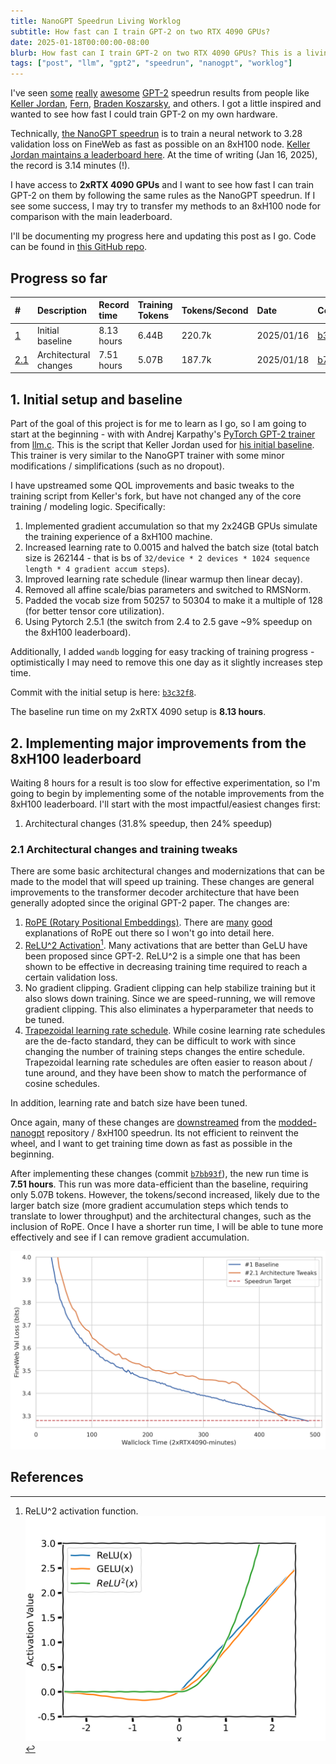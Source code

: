 ```yaml
---
title: NanoGPT Speedrun Living Worklog
subtitle: How fast can I train GPT-2 on two RTX 4090 GPUs?
date: 2025-01-18T00:00:00-08:00
blurb: How fast can I train GPT-2 on two RTX 4090 GPUs? This is a living worklog of my progress.
tags: ["post", "llm", "gpt2", "speedrun", "nanogpt", "worklog"]
---
```


I've seen [some](https://x.com/kellerjordan0/status/1859331370268623321) [really](https://x.com/kellerjordan0/status/1842300916864844014) [awesome](https://x.com/kellerjordan0/status/1876048851158880624) [GPT-2](https://x.com/hi_tysam/status/1879687807678959729) speedrun results from people like [Keller Jordan](https://x.com/kellerjordan0), [Fern](https://x.com/hi_tysam), [Braden Koszarsky](https://x.com/KoszarskyB), and others. I got a little inspired and wanted to see how fast I could train GPT-2 on my own hardware.

Technically, [the NanoGPT speedrun](https://x.com/kellerjordan0/status/1798863559243513937) is to train a neural network to 3.28 validation loss on FineWeb as fast as possible on an 8xH100 node. [Keller Jordan maintains a leaderboard here](https://github.com/KellerJordan/modded-nanogpt?tab=readme-ov-file#world-record-history). At the time of writing (Jan 16, 2025), the record is 3.14 minutes (!).

I have access to **2xRTX 4090 GPUs** and I want to see how fast I can train GPT-2 on them by following the same rules as the NanoGPT speedrun. If I see some success, I may try to transfer my methods to an 8xH100 node for comparison with the main leaderboard.

I'll be documenting my progress here and updating this post as I go. Code can be found in [this GitHub repo](https://github.com/tyler-romero/nanogpt-speedrun).

## Progress so far
| #                                                    | Description           | Record time | Training Tokens | Tokens/Second | Date       | Commit                                                                                                      | Log                                                                                                              |
| :--------------------------------------------------- | :-------------------- | :---------- | :-------------- | :------------ | :--------- | :---------------------------------------------------------------------------------------------------------- | :--------------------------------------------------------------------------------------------------------------- |
| [1](#1-initial-setup-and-baseline)                   | Initial baseline      | 8.13 hours  | 6.44B           | 220.7k        | 2025/01/16 | [b3c32f8](https://github.com/tyler-romero/nanogpt-speedrun/commit/b3c32f8937c1f4655c5eb9607970e03e351a6c08) | [here](https://github.com/tyler-romero/nanogpt-speedrun/blob/main/logs/4c627c0d-029c-4f8a-bd18-40f99b43b22e.txt) |
| [2.1](#21-architectural-changes-and-training-tweaks) | Architectural changes | 7.51 hours  | 5.07B           | 187.7k        | 2025/01/18 | [b7bb93f](https://github.com/tyler-romero/nanogpt-speedrun/commit/b7bb93fd988d73a55184c553f0020feec1454340) | [here](https://github.com/tyler-romero/nanogpt-speedrun/blob/main/logs/14fcdb07-443d-4d1c-b307-061bc4bd2cd6.txt) |

## 1. Initial setup and baseline

Part of the goal of this project is for me to learn as I go, so I am going to start at the beginning - with with Andrej Karpathy's [PyTorch GPT-2 trainer](https://github.com/karpathy/llm.c/blob/7b929300217ff1a974b63791a228928b39b26409/train_gpt2.py) from [llm.c](https://github.com/karpathy/llm.c). This is the script that Keller Jordan used for [his initial baseline](https://github.com/KellerJordan/modded-nanogpt/tree/master?tab=readme-ov-file#modded-nanogpt). This trainer is very similar to the NanoGPT trainer with some minor modifications / simplifications (such as no dropout).

I have upstreamed some QOL improvements and basic tweaks to the training script from Keller's fork, but have not changed any of the core training / modeling logic. Specifically:
1. Implemented gradient accumulation so that my 2x24GB GPUs simulate the training experience of a 8xH100 machine.
2. Increased learning rate to 0.0015 and halved the batch size (total batch size is 262144 - that is bs of `32/device * 2 devices * 1024 sequence length * 4 gradient accum steps`).
3. Improved learning rate schedule (linear warmup then linear decay).
4. Removed all affine scale/bias parameters and switched to RMSNorm.
5. Padded the vocab size from 50257 to 50304 to make it a multiple of 128 (for better tensor core utilization).
6. Using Pytorch 2.5.1 (the switch from 2.4 to 2.5 gave ~9% speedup on the 8xH100 leaderboard).

Additionally, I added `wandb` logging for easy tracking of training progress - optimistically I may need to remove this one day as it slightly increases step time.

Commit with the initial setup is here: [`b3c32f8`](https://github.com/tyler-romero/nanogpt-speedrun/blob/main/logs/4c627c0d-029c-4f8a-bd18-40f99b43b22e.txt).

The baseline run time on my 2xRTX 4090 setup is **8.13 hours**.

<!-- TODO: plot -->

## 2. Implementing major improvements from the 8xH100 leaderboard

Waiting 8 hours for a result is too slow for effective experimentation, so I'm going to begin by implementing some of the notable improvements from the 8xH100 leaderboard. I'll start with the most impactful/easiest changes first:
1. Architectural changes (31.8% speedup, then 24% speedup)
<!-- 2. Muon Optimizer (29% speedup) -->
<!-- 3. Untied embeddings and lm_head (10% speedup) -->

### 2.1 Architectural changes and training tweaks
There are some basic architectural changes and modernizations that can be made to the model that will speed up training. These changes are general improvements to the transformer decoder architecture that have been generally adopted since the original GPT-2 paper. The changes are:
1. [RoPE (Rotary Positional Embeddings)](https://arxiv.org/abs/2104.09864). There are [many](https://www.jitx.io/posts/rope-embeddings) [good](https://blog.eleuther.ai/rotary-embeddings/) explanations of RoPE out there so I won't go into detail here.
2. [ReLU^2 Activation](https://arxiv.org/pdf/2109.08668)[^relu2]. Many activations that are better than GeLU have been proposed since GPT-2. ReLU^2 is a simple one that has been shown to be effective in decreasing training time required to reach a certain validation loss.
3. No gradient clipping. Gradient clipping can help stabilize training but it also slows down training. Since we are speed-running, we will remove gradient clipping. This also eliminates a hyperparameter that needs to be tuned.
4. [Trapezoidal learning rate schedule](https://arxiv.org/abs/2405.18392). While cosine learning rate schedules are the de-facto standard, they can be difficult to work with since changing the number of training steps changes the entire schedule. Trapezoidal learning rate schedules are often easier to reason about / tune around, and they have been show to match the performance of cosine schedules.

[^relu2]: ReLU^2 activation function. ![Relu Activation plot](/assets/img/relu2.png)

In addition, learning rate and batch size have been tuned.

Once again, many of these changes are [downstreamed](https://en.wikipedia.org/wiki/Downstream_(software_development)) from the [modded-nanogpt](https://github.com/KellerJordan/modded-nanogpt) repository / 8xH100 speedrun. Its not efficient to reinvent the wheel, and I want to get training time down as fast as possible in the beginning.

After implementing these changes (commit [`b7bb93f`](https://github.com/tyler-romero/nanogpt-speedrun/commit/b7bb93fd988d73a55184c553f0020feec1454340)), the new run time is **7.51 hours**. This run was more data-efficient than the baseline, requiring only 5.07B tokens. However, the tokens/second increased, likely due to the larger batch size (more gradient accumulation steps which tends to translate to lower throughput) and the architectural changes, such as the inclusion of RoPE. Once I have a shorter run time, I will be able to tune more effectively and see if I can remove gradient accumulation.

![Section 2.1 loss plot](/assets/img/2p1_loss_plot.png)




## References
<textarea id="bibtex_input" style="display:none;">
@misc{modded_nanogpt_2024,
  author       = {Keller Jordan and Jeremy Bernstein and Brendan Rappazzo and
                  @fernbear.bsky.social and Boza Vlado and You Jiacheng and
                  Franz Cesista and Braden Koszarsky and @Grad62304977},
  title        = {modded-nanogpt: Speedrunning the NanoGPT baseline},
  year         = {2024},
  url          = {https://github.com/KellerJordan/modded-nanogpt},
  note = {GitHub repository}
}
@software{hlb-gpt_2024,
  author={Fern},
  month={3},
  year = {2024},
  title={hlb-gpt},
  url={https://github.com/tysam-code/hlb-gpt},
  version = {0.4.0},
  note = {GitHub repository}
}
@misc{su2023roformerenhancedtransformerrotary,
      title={RoFormer: Enhanced Transformer with Rotary Position Embedding},
      author={Jianlin Su and Yu Lu and Shengfeng Pan and Ahmed Murtadha and Bo Wen and Yunfeng Liu},
      year={2023},
      eprint={2104.09864},
      archivePrefix={arXiv},
      primaryClass={cs.CL},
      url={https://arxiv.org/abs/2104.09864},
}
@misc{so2022primersearchingefficienttransformers,
      title={Primer: Searching for Efficient Transformers for Language Modeling},
      author={David R. So and Wojciech Mańke and Hanxiao Liu and Zihang Dai and Noam Shazeer and Quoc V. Le},
      year={2022},
      eprint={2109.08668},
      archivePrefix={arXiv},
      primaryClass={cs.LG},
      url={https://arxiv.org/abs/2109.08668},
}
@misc{hagele2024scalinglawscomputeoptimaltraining,
      title={Scaling Laws and Compute-Optimal Training Beyond Fixed Training Durations},
      author={Alexander Hägele and Elie Bakouch and Atli Kosson and Loubna Ben Allal and Leandro Von Werra and Martin Jaggi},
      year={2024},
      eprint={2405.18392},
      archivePrefix={arXiv},
      primaryClass={cs.LG},
      url={https://arxiv.org/abs/2405.18392},
}
@misc{hoffmann2022trainingcomputeoptimallargelanguage,
      title={Training Compute-Optimal Large Language Models},
      author={Jordan Hoffmann and Sebastian Borgeaud and Arthur Mensch and Elena Buchatskaya and Trevor Cai and Eliza Rutherford and Diego de Las Casas and Lisa Anne Hendricks and Johannes Welbl and Aidan Clark and Tom Hennigan and Eric Noland and Katie Millican and George van den Driessche and Bogdan Damoc and Aurelia Guy and Simon Osindero and Karen Simonyan and Erich Elsen and Jack W. Rae and Oriol Vinyals and Laurent Sifre},
      year={2022},
      eprint={2203.15556},
      archivePrefix={arXiv},
      primaryClass={cs.CL},
      url={https://arxiv.org/abs/2203.15556},
}
</textarea>
<div id="bibtex_display"></div>